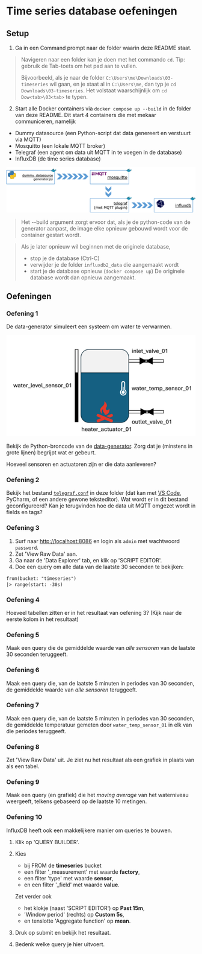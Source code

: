 # Time series database oefeningen

## Setup

1. Ga in een Command prompt naar de folder waarin deze README staat.

> Navigeren naar een folder kan je doen met het commando `cd`.
> Tip: gebruik de Tab-toets om het pad aan te vullen.
> 
> Bijvoorbeeld, als je naar de folder `C:\Users\me\Downloads\03-timeseries` wil gaan, 
> en je staat al in `C:\Users\me`, dan typ je `cd Downloads\03-timeseries`.
> Het volstaat waarschijnlijk om `cd Dow<tab>\03<tab>` te typen.

2. Start alle Docker containers via
`docker compose up --build` in de folder van deze README. Dit start 4 containers die met mekaar communiceren, namelijk
- Dummy datasource (een Python-script dat data genereert en verstuurt via MQTT)
- Mosquitto (een lokale MQTT broker)
- Telegraf (een agent om data uit MQTT in te voegen in de database)
- InfluxDB (de time series database)

![containers](./images/docker-containers.png)

> Het --build argument zorgt ervoor dat, als je de python-code van de generator aanpast, de image elke opnieuw gebouwd wordt voor de container gestart wordt.

> Als je later opnieuw wil beginnen met de originele database,
> - stop je de database (Ctrl-C)
> - verwijder je de folder `influxdb2_data` die aangemaakt wordt
> - start je de database opnieuw (`docker compose up`)
> De originele database wordt dan opnieuw aangemaakt.

## Oefeningen

### Oefening 1

De data-generator simuleert een systeem om water te verwarmen.

![heater](./images/heater.png)

Bekijk de Python-broncode van de [data-generator](./dummy_datasource/generator.py). Zorg dat je (minstens in grote lijnen) begrijpt wat er gebeurt.

Hoeveel sensoren en actuatoren zijn er die data aanleveren?

### Oefening 2

Bekijk het bestand [`telegraf.conf`](telegraf.conf) in deze folder (dat kan met [VS Code](https://code.visualstudio.com/), PyCharm, of een andere gewone teksteditor). Wat wordt er in dit bestand geconfigureerd?
Kan je terugvinden hoe de data uit MQTT omgezet wordt in fields en tags?

### Oefening 3

1. Surf naar [http://localhost:8086](http://localhost:8086) en login als `admin` met wachtwoord `password`.
2. Zet 'View Raw Data' aan.
3. Ga naar de 'Data Explorer' tab, en klik op 'SCRIPT EDITOR'.
4. Doe een query om alle data van de laatste 30 seconden te bekijken:
```flux
from(bucket: "timeseries")
|> range(start: -30s)
```

### Oefening 4

Hoeveel tabellen zitten er in het resultaat van oefening 3? (Kijk naar de eerste kolom in het resultaat)

### Oefening 5

Maak een query die de gemiddelde waarde van *alle sensoren* van de laatste 30 seconden teruggeeft.

### Oefening 6

Maak een query die, van de laatste 5 minuten in periodes van 30 seconden, de gemiddelde waarde van *alle sensoren* teruggeeft.

### Oefening 7

Maak een query die, van de laatste 5 minuten in periodes van 30 seconden, de gemiddelde temperatuur gemeten door `water_temp_sensor_01` in elk van die periodes teruggeeft.

### Oefening 8

Zet 'View Raw Data' uit. Je ziet nu het resultaat als een grafiek in plaats van als een tabel.

### Oefening 9

Maak een query (en grafiek) die het *moving average* van het waterniveau weergeeft, telkens gebaseerd op de laatste 10 metingen.

### Oefening 10

InfluxDB heeft ook een makkelijkere manier om queries te bouwen.
1. Klik op 'QUERY BUILDER'.
2. Kies 
    - bij FROM de **timeseries** bucket
    - een filter '_measurement' met waarde **factory**,
    - een filter 'type' met waarde **sensor**,
    - en een filter '_field' met waarde **value**.

    Zet verder ook
    - het klokje (naast 'SCRIPT EDITOR') op **Past 15m**,
    - 'Window period' (rechts) op **Custom 5s**,
    - en tenslotte 'Aggregate function' op **mean**.

3. Druk op submit en bekijk het resultaat.
4. Bedenk welke query je hier uitvoert. 
